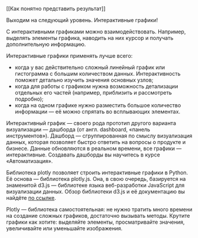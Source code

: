 [[Как понятно представить результат]]

Выходим на следующий уровень. Интерактивные графики!

С интерактивными графиками можно взаимодействовать. Например, выделять элементы графика, наводить на них курсор и получать дополнительную информацию.

Интерактивные графики применять лучше всего:

- когда у вас действительно сложный линейный график или гистограмма с большим количеством данных. Интерактивность поможет детально изучить значения основных узлов;
- когда для работы с графиком нужна возможность детализации отдельных его частей (например, приблизить и рассмотреть подробно);
- когда на одном графике нужно разместить большое количество информации — её можно спрятать во всплывающих элементах.

Интерактивный график — своего рода прототип другого варианта визуализации — дашборда (от англ. dashboard, «панель инструментов»). Дашборд — сгруппированная по смыслу визуализация данных, которая позволяет быстро ответить на вопросы о продукте и бизнесе. Данные обновляются в реальном времени, все графики — интерактивные. Создавать дашборды вы научитесь в курсе «Автоматизация».

Библиотека plotly позволяет строить интерактивные графики в Python. Её основа — библиотека plotly.js. Она, в свою очередь, базируется на знаменитой d3.js — библиотеке языка веб-разработки JavaScript для визуализации данных. Обзор библиотеки d3.js и её документацию вы найдёте [по ссылке](https://d3js.org/).

Plotly — библиотека самостоятельная: не нужно тратить много времени на создание сложных графиков, достаточно вызывать методы. Крутите графики как хотите: выделяйте элементы, просматривайте значения, увеличивайте или уменьшайте изображения.


